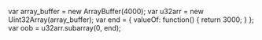 
var array_buffer = new ArrayBuffer(4000);
var u32arr = new Uint32Array(array_buffer);
var end = {
  valueOf: function() {
    return 3000;
  }
};
var oob = u32arr.subarray(0, end);

